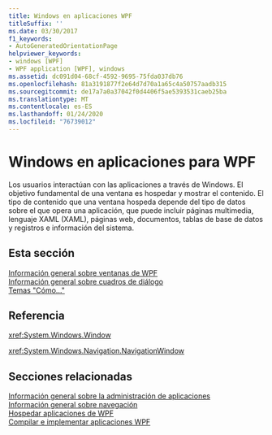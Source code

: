```yaml
---
title: Windows en aplicaciones WPF
titleSuffix: ''
ms.date: 03/30/2017
f1_keywords:
- AutoGeneratedOrientationPage
helpviewer_keywords:
- windows [WPF]
- WPF application [WPF], windows
ms.assetid: dc091d04-68cf-4592-9695-75fda037db76
ms.openlocfilehash: 81a3191877f2e64d7d70a1a65c4a50757aadb315
ms.sourcegitcommit: de17a7a0a37042f0d4406f5ae5393531caeb25ba
ms.translationtype: MT
ms.contentlocale: es-ES
ms.lasthandoff: 01/24/2020
ms.locfileid: "76739012"
---
```

# <a name="windows-in-wpf-applications"></a>Windows en aplicaciones para WPF
Los usuarios interactúan con las aplicaciones a través de Windows. El objetivo fundamental de una ventana es hospedar y mostrar el contenido. El tipo de contenido que una ventana hospeda depende del tipo de datos sobre el que opera una aplicación, que puede incluir páginas multimedia, lenguaje XAML (XAML), páginas web, documentos, tablas de base de datos y registros e información del sistema.  
  
## <a name="in-this-section"></a>Esta sección  
 [Información general sobre ventanas de WPF](wpf-windows-overview.md)  
 [Información general sobre cuadros de diálogo](dialog-boxes-overview.md)  
 [Temas "Cómo..."](window-management-how-to-topics.md)  
  
## <a name="reference"></a>Referencia  
 <xref:System.Windows.Window>  
  
 <xref:System.Windows.Navigation.NavigationWindow>  
  
## <a name="related-sections"></a>Secciones relacionadas  
 [Información general sobre la administración de aplicaciones](application-management-overview.md)  
  [Información general sobre navegación](navigation-overview.md)  
  [Hospedar aplicaciones de WPF](hosting-wpf-applications.md)  
  [Compilar e implementar aplicaciones WPF](building-and-deploying-wpf-applications.md)
